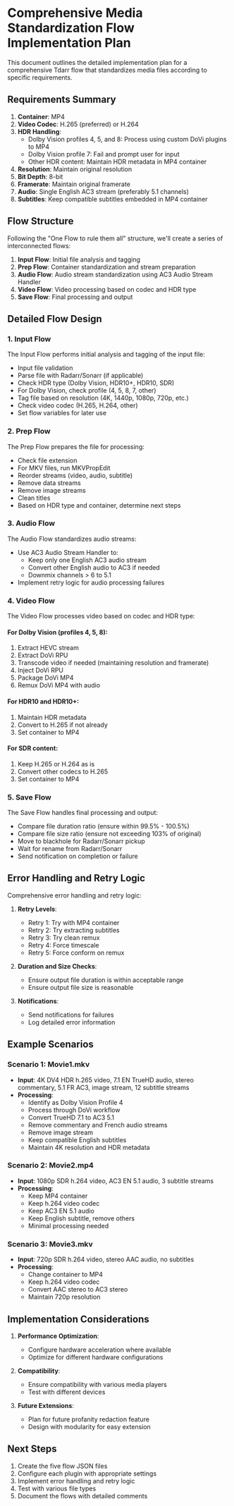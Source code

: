# Comprehensive Media Standardization Flow Implementation Plan

This document outlines the detailed implementation plan for a comprehensive Tdarr flow that standardizes media files according to specific requirements.

## Requirements Summary

1. **Container**: MP4
2. **Video Codec**: H.265 (preferred) or H.264
3. **HDR Handling**:
   - Dolby Vision profiles 4, 5, and 8: Process using custom DoVi plugins to MP4
   - Dolby Vision profile 7: Fail and prompt user for input
   - Other HDR content: Maintain HDR metadata in MP4 container
4. **Resolution**: Maintain original resolution
5. **Bit Depth**: 8-bit
6. **Framerate**: Maintain original framerate
7. **Audio**: Single English AC3 stream (preferably 5.1 channels)
8. **Subtitles**: Keep compatible subtitles embedded in MP4 container

## Flow Structure

Following the "One Flow to rule them all" structure, we'll create a series of interconnected flows:

1. **Input Flow**: Initial file analysis and tagging
2. **Prep Flow**: Container standardization and stream preparation
3. **Audio Flow**: Audio stream standardization using AC3 Audio Stream Handler
4. **Video Flow**: Video processing based on codec and HDR type
5. **Save Flow**: Final processing and output

## Detailed Flow Design

### 1. Input Flow

The Input Flow performs initial analysis and tagging of the input file:

- Input file validation
- Parse file with Radarr/Sonarr (if applicable)
- Check HDR type (Dolby Vision, HDR10+, HDR10, SDR)
- For Dolby Vision, check profile (4, 5, 8, 7, other)
- Tag file based on resolution (4K, 1440p, 1080p, 720p, etc.)
- Check video codec (H.265, H.264, other)
- Set flow variables for later use

### 2. Prep Flow

The Prep Flow prepares the file for processing:

- Check file extension
- For MKV files, run MKVPropEdit
- Reorder streams (video, audio, subtitle)
- Remove data streams
- Remove image streams
- Clean titles
- Based on HDR type and container, determine next steps

### 3. Audio Flow

The Audio Flow standardizes audio streams:

- Use AC3 Audio Stream Handler to:
  - Keep only one English AC3 audio stream
  - Convert other English audio to AC3 if needed
  - Downmix channels > 6 to 5.1
- Implement retry logic for audio processing failures

### 4. Video Flow

The Video Flow processes video based on codec and HDR type:

#### For Dolby Vision (profiles 4, 5, 8):
1. Extract HEVC stream
2. Extract DoVi RPU
3. Transcode video if needed (maintaining resolution and framerate)
4. Inject DoVi RPU
5. Package DoVi MP4
6. Remux DoVi MP4 with audio

#### For HDR10 and HDR10+:
1. Maintain HDR metadata
2. Convert to H.265 if not already
3. Set container to MP4

#### For SDR content:
1. Keep H.265 or H.264 as is
2. Convert other codecs to H.265
3. Set container to MP4

### 5. Save Flow

The Save Flow handles final processing and output:

- Compare file duration ratio (ensure within 99.5% - 100.5%)
- Compare file size ratio (ensure not exceeding 103% of original)
- Move to blackhole for Radarr/Sonarr pickup
- Wait for rename from Radarr/Sonarr
- Send notification on completion or failure

## Error Handling and Retry Logic

Comprehensive error handling and retry logic:

1. **Retry Levels**:
   - Retry 1: Try with MP4 container
   - Retry 2: Try extracting subtitles
   - Retry 3: Try clean remux
   - Retry 4: Force timescale
   - Retry 5: Force conform on remux

2. **Duration and Size Checks**:
   - Ensure output file duration is within acceptable range
   - Ensure output file size is reasonable

3. **Notifications**:
   - Send notifications for failures
   - Log detailed error information

## Example Scenarios

### Scenario 1: Movie1.mkv
- **Input**: 4K DV4 HDR h.265 video, 7.1 EN TrueHD audio, stereo commentary, 5.1 FR AC3, image stream, 12 subtitle streams
- **Processing**:
  - Identify as Dolby Vision Profile 4
  - Process through DoVi workflow
  - Convert TrueHD 7.1 to AC3 5.1
  - Remove commentary and French audio streams
  - Remove image stream
  - Keep compatible English subtitles
  - Maintain 4K resolution and HDR metadata

### Scenario 2: Movie2.mp4
- **Input**: 1080p SDR h.264 video, AC3 EN 5.1 audio, 3 subtitle streams
- **Processing**:
  - Keep MP4 container
  - Keep h.264 video codec
  - Keep AC3 EN 5.1 audio
  - Keep English subtitle, remove others
  - Minimal processing needed

### Scenario 3: Movie3.mkv
- **Input**: 720p SDR h.264 video, stereo AAC audio, no subtitles
- **Processing**:
  - Change container to MP4
  - Keep h.264 video codec
  - Convert AAC stereo to AC3 stereo
  - Maintain 720p resolution

## Implementation Considerations

1. **Performance Optimization**:
   - Configure hardware acceleration where available
   - Optimize for different hardware configurations

2. **Compatibility**:
   - Ensure compatibility with various media players
   - Test with different devices

3. **Future Extensions**:
   - Plan for future profanity redaction feature
   - Design with modularity for easy extension

## Next Steps

1. Create the five flow JSON files
2. Configure each plugin with appropriate settings
3. Implement error handling and retry logic
4. Test with various file types
5. Document the flows with detailed comments